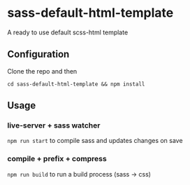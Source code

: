 # sass-default-html-template
A ready to use default scss-html template 

## Configuration
Clone the repo and then

`cd sass-default-html-template && npm install`

## Usage
### live-server + sass watcher
`npm run start` to compile sass and updates changes on save

### compile + prefix + compress
`npm run build` to run a build process (sass -> css)
